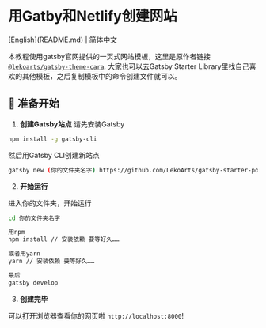 <h1 align="left">
  用Gatby和Netlify创建网站
</h1>
<p align="left">
  [English](README.md) | 简体中文 
</p>

本教程使用gatsby官网提供的一页式网站模板，这里是原作者链接 [`@lekoarts/gatsby-theme-cara`](https://github.com/LekoArts/gatsby-themes/tree/master/themes/gatsby-theme-cara).
大家也可以去Gatsby Starter Library里找自己喜欢的其他模板，之后复制模板中的命令创建文件就可以。

## 🚀 准备开始

1. **创建Gatsby站点**
请先安装Gatsby 
```sh
npm install -g gatsby-cli
```
然后用Gatsby CLI创建新站点

```sh
gatsby new (你的文件夹名字) https://github.com/LekoArts/gatsby-starter-portfolio-cara
```

2. **开始运行**

进入你的文件夹，开始运行

```sh
cd 你的文件夹名字

用npm
npm install // 安装依赖 要等好久……

或者用yarn
yarn // 安装依赖 要等好久……

最后
gatsby develop
```

3. **创建完毕**

可以打开浏览器查看你的网页啦 `http://localhost:8000`!







